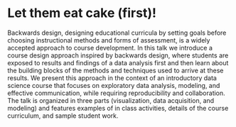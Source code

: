 # Let them eat cake (first)!

Backwards design, designing educational curricula by setting goals before choosing instructional methods and forms of assessment, is a widely accepted approach to course development. In this talk we introduce a course design approach inspired by backwards design, where students are exposed to results and findings of a data analysis first and then learn about the building blocks of the methods and techniques used to arrive at these results. We present this approach in the context of an introductory data science course that focuses on exploratory data analysis, modeling, and effective communication, while requiring reproducibility and collaboration. The talk is organized in three parts (visualization, data acquisition, and modeling) and features examples of in class activities, details of the course curriculum, and sample student work.
